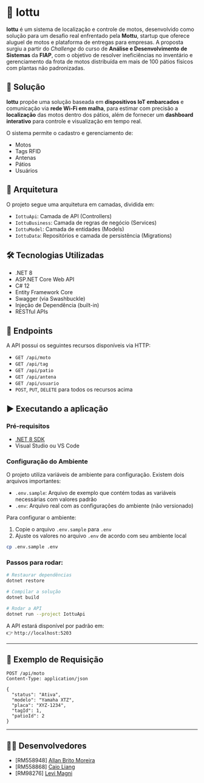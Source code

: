 # 🛜 Iottu

**Iottu** é um sistema de localização e controle de motos, desenvolvido como solução para um desafio real enfrentado pela **Mottu**, startup que oferece aluguel de motos e plataforma de entregas para empresas. A proposta surgiu a partir do *Challenge* do curso de **Análise e Desenvolvimento de Sistemas** da **FIAP**, com o objetivo de resolver ineficiências no inventário e gerenciamento da frota de motos distribuída em mais de 100 pátios físicos com plantas não padronizadas.

## 🚀 Solução

**Iottu** propõe uma solução baseada em **dispositivos IoT embarcados** e comunicação via **rede Wi-Fi em malha**, para estimar com precisão a **localização** das motos dentro dos pátios, além de fornecer um **dashboard interativo** para controle e visualização em tempo real.

O sistema permite o cadastro e gerenciamento de:

- Motos
- Tags RFID
- Antenas
- Pátios
- Usuários

## 🧱 Arquitetura

O projeto segue uma arquitetura em camadas, dividida em:

- `IottuApi`: Camada de API (Controllers)
- `IottuBusiness`: Camada de regras de negócio (Services)
- `IottuModel`: Camada de entidades (Models)
- `IottuData`: Repositórios e camada de persistência (Migrations)

## 🛠️ Tecnologias Utilizadas

- .NET 8
- ASP.NET Core Web API
- C# 12
- Entity Framework Core
- Swagger (via Swashbuckle)
- Injeção de Dependência (built-in)
- RESTful APIs

## 📌 Endpoints

A API possui os seguintes recursos disponíveis via HTTP:

- `GET /api/moto`
- `GET /api/tag`
- `GET /api/patio`
- `GET /api/antena`
- `GET /api/usuario`
- `POST`, `PUT`, `DELETE` para todos os recursos acima

## ▶️ Executando a aplicação

### Pré-requisitos

- [.NET 8 SDK](https://dotnet.microsoft.com/download)
- Visual Studio ou VS Code

### Configuração do Ambiente

O projeto utiliza variáveis de ambiente para configuração. Existem dois arquivos importantes:

- `.env.sample`: Arquivo de exemplo que contém todas as variáveis necessárias com valores padrão
- `.env`: Arquivo real com as configurações do ambiente (não versionado)

Para configurar o ambiente:

1. Copie o arquivo `.env.sample` para `.env`
2. Ajuste os valores no arquivo `.env` de acordo com seu ambiente local

```bash
cp .env.sample .env
```

### Passos para rodar:

```bash
# Restaurar dependências
dotnet restore

# Compilar a solução
dotnet build

# Rodar a API
dotnet run --project IottuApi
```

A API estará disponível por padrão em:  
👉 `http://localhost:5203`

---

## 📄 Exemplo de Requisição

```http
POST /api/moto
Content-Type: application/json

{
  "status": "Ativa",
  "modelo": "Yamaha XTZ",
  "placa": "XYZ-1234",
  "tagId": 1,
  "patioId": 2
}
```

---

## 🧑‍💻 Desenvolvedores

- [RM558948] [Allan Brito Moreira](https://github.com/Allanbm100)
- [RM558868] [Caio Liang](https://github.com/caioliang)
- [RM98276] [Levi Magni](https://github.com/levmn)


